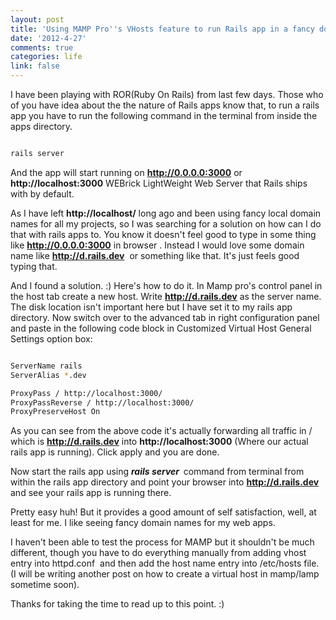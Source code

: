 ```yaml
---
layout: post
title: 'Using MAMP Pro''s VHosts feature to run Rails app in a fancy domain name '
date: '2012-4-27'
comments: true
categories: life
link: false
---
```

I have been playing with ROR(Ruby On Rails) from last few days. Those who of you have idea about the the nature of Rails apps know that, to run a rails app you have to run the following command in the terminal from inside the apps directory.

``` bash

rails server

```

And the app will start running on <strong>http://0.0.0.0:3000</strong> or <strong>http://localhost:3000</strong> WEBrick LightWeight Web Server that Rails ships with by default.

As I have left <strong>http://localhost/</strong> long ago and been using fancy local domain names for all my projects, so I was searching for a solution on how can I do that with rails apps to. You know it doesn't feel good to type in some thing like <strong>http://0.0.0.0:3000</strong> in browser . Instead I would love some domain name like <strong>http://d.rails.dev</strong>  or something like that. It's just feels good typing that.

And I found a solution. :) Here's how to do it. In Mamp pro's control panel in the host tab create a new host. Write <strong>http://d.rails.dev</strong> as the server name. The disk location isn't important here but I have set it to my rails app directory. Now switch over to the advanced tab in right configuration panel and paste in the following code block in Customized Virtual Host General Settings option box:

``` bash

ServerName rails
ServerAlias *.dev

ProxyPass / http://localhost:3000/
ProxyPassReverse / http://localhost:3000/
ProxyPreserveHost On

```

As you can see from the above code it's actually forwarding all traffic in / which is <strong>http://d.rails.dev</strong> into <strong>http://localhost:3000</strong> (Where our actual rails app is running). Click apply and you are done.

Now start the rails app using <strong><em>rails server  </em></strong>command from terminal from within the rails app directory and point your browser into <strong>http://d.rails.dev</strong> and see your rails app is running there.

Pretty easy huh! But it provides a good amount of self satisfaction, well, at least for me. I like seeing fancy domain names for my web apps.

I haven't been able to test the process for MAMP but it shouldn't be much different, though you have to do everything manually from adding vhost entry into httpd.conf  and then add the host name entry into /etc/hosts file. (I will be writing another post on how to create a virtual host in mamp/lamp sometime soon).

Thanks for taking the time to read up to this point. :)
